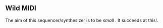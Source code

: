 
##  Wild MIDI 


The aim of this sequencer/synthesizer is to be _small_ .
      It succeeds at this!.
